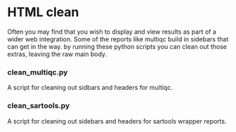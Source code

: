 # HTML clean
Often you may find that you wish to display and view results as part of a wider web integration. Some of the reports like multiqc build in sidebars that can get in the way.
by running these python scripts you can clean out those extras, leaving the raw main body.

### clean_multiqc.py
A script for cleaning out sidbars and headers for multiqc.

### clean_sartools.py
A script for cleaning out sidebars and headers for sartools wrapper reports.
